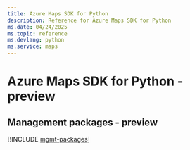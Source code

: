 ```yaml
---
title: Azure Maps SDK for Python
description: Reference for Azure Maps SDK for Python
ms.date: 04/24/2025
ms.topic: reference
ms.devlang: python
ms.service: maps
---
```

# Azure Maps SDK for Python - preview

## Management packages - preview
[!INCLUDE [mgmt-packages](maps-mgmt-index.md)]